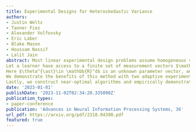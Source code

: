 ```yaml
---
title: Experimental Designs for Heteroskedastic Variance
authors:
- Justin Weltz
- Tanner Fiez
- Alexander Volfovsky
- Eric Laber
- Blake Mason
- Houssam Nassif
- Lalit Jain
abstract: Most linear experimental design problems assume homogeneous variance, even though heteroskedastic noise is present in many realistic settings. 
Let a learner have access to a finite set of measurement vectors $\mathcal{X}\subset \mathbb{R}^d$ that can be probed to receive noisy linear responses of the form $y=x^{\top}\theta^{\ast}+\eta$. 
Here $\theta^{\ast}\in \mathbb{R}^d$ is an unknown parameter vector, and $\eta$ is independent mean-zero $\sigma_x^2$-strictly-sub-Gaussian noise defined by a flexible heteroskedastic variance model, $\sigma_x^2 = x^{\top}\Sigma^{\ast}x$. Assuming that $\Sigma^{\ast}\in \mathbb{R}^{d\times d}$ is an unknown matrix, we propose, analyze and empirically evaluate a novel design for uniformly bounding estimation error of the variance parameters, $\sigma_x^2$. 
We demonstrate the benefits of this method with two adaptive experimental design problems under heteroskedastic noise, fixed confidence transductive best-arm identification, and level-set identification; proving the first instance-dependent lower bounds in these settings.
Lastly, we construct near-optimal algorithms and empirically demonstrate the large improvements in sample complexity gained from accounting for heteroskedastic variance in these designs.
date: '2023-01-01'
publishDate: '2023-11-02T02:34:20.335090Z'
publication_types:
- paper-conference
publication: 'Advances in Neural Information Processing Systems, 36'
url_pdf: https://arxiv.org/pdf/2310.04390.pdf
featured: true
---
```


